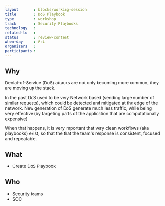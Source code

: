 ```yaml
---
layout       : blocks/working-session
title        : DoS Playbook
type         : workshop
track        : Security Playbooks
technology   :
related-to   :
status       : review-content
when-day     : Fri
organizers   :
participants :
---
```


## Why

Denial-of-Service (DoS) attacks are not only becoming more common, they are moving up the stack.

In the past DoS used to be very Network based (sending large number of similar requests), which could be detected and
    mitigated at the edge of the network. New generation of DoS generate much less traffic, while being very effective (by
    targeting parts of the application that are computationally expensive)

When that happens, it is very important that very clean workflows (aka playbooks) exist, so that the that the team's response
    is consistent, focused and repeatable.

## What

 - Create DoS Playbook

## Who

 - Security teams
 - SOC